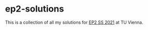 # ep2-solutions

This is a collection of all my solutions for [EP2 SS 2021](https://tiss.tuwien.ac.at/course/educationDetails.xhtml?dswid=7083&dsrid=479&semester=2021S&courseNr=185A92) at TU Vienna.